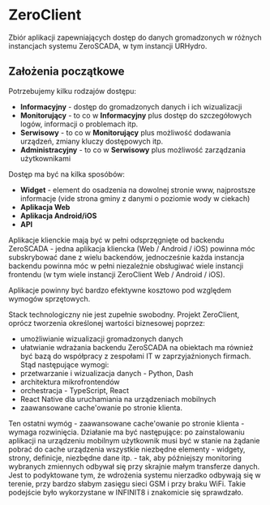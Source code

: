 # ZeroClient

Zbiór aplikacji zapewniających dostęp do danych gromadzonych w różnych instancjach systemu ZeroSCADA, w tym instancji URHydro.

## Założenia początkowe

Potrzebujemy kilku rodzajów dostępu:
- **Informacyjny** - dostęp do gromadzonych danych i ich wizualizacji
- **Monitorujący** - to co w **Informacyjny** plus dostęp do szczegółowych logów, informacji o problemach itp.
- **Serwisowy** - to co w **Monitorujący** plus możliwość dodawania urządzeń, zmiany kluczy dostępowych itp.
- **Administracyjny** - to co w **Serwisowy** plus możliwość zarządzania użytkownikami

Dostęp ma być na kilka sposóbów:
- **Widget** - element do osadzenia na dowolnej stronie www, najprostsze informacje (vide strona gminy z danymi o poziomie wody w ciekach)
- **Aplikacja Web**
- **Aplikacja Android/iOS**
- **API**

Aplikacje klienckie mają być w pełni odsprzęgnięte od backendu ZeroSCADA - jedna aplikacja kliencka (Web / Android / iOS) powinna móc subskrybować dane z wielu backendów, jednocześnie każda instancja backendu powinna móc w pełni niezależnie obsługiwać wiele instancji frontendu (w tym wiele instancji ZeroClient Web / Android / iOS).

Aplikacje powinny być bardzo efektywne kosztowo pod względem wymogów sprzętowych.

Stack technologiczny nie jest zupełnie swobodny. Projekt ZeroClient, oprócz tworzenia określonej wartości biznesowej poprzez:
- umożliwianie wizualizacji gromadzonych danych 
- ułatwianie wdrażania backendu ZeroSCADA na obiektach
ma również być bazą do współpracy z zespołami IT w zaprzyjaźnionych firmach.
Stąd następujące wymogi:
- przetwarzanie i wizualizacja danych - Python, Dash
- architektura mikrofrontendów
- orchestracja - TypeScript, React
- React Native dla uruchamiania na urządzeniach mobilnych
- zaawansowane cache'owanie po stronie klienta.

Ten ostatni wymóg - zaawansowane cache'owanie po stronie klienta - wymaga rozwinięcia. Działanie ma być następujące: po zainstalowaniu aplikacji na urządzeniu mobilnym użytkownik musi być w stanie na żądanie pobrać do cache urządzenia wszystkie niezbędne elementy - widgety, strony, definicje, niezbędne dane itp. - tak, aby późniejszy monitoring wybranych zmiennych odbywał się przy skrajnie małym transferze danych. Jest to podyktowane tym, że wdrożenia systemu nierzadko odbywają się w terenie, przy bardzo słabym zasięgu sieci GSM i przy braku WiFi. Takie podejście było wykorzystane w INFINIT8 i znakomicie się sprawdzało.

